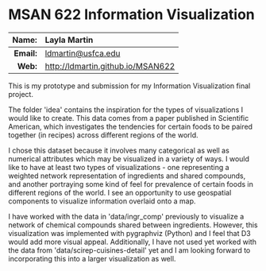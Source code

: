 
MSAN 622 Information Visualization
==================================

|  **Name:** | Layla Martin           |
|-----------:|:-----------------------|
| **Email:** | <ldmartin@usfca.edu> |
|   **Web:** | <http://ldmartin.github.io/MSAN622> |

This is my prototype and submission for my Information Visualization final project. 

The folder 'idea' contains the inspiration for the types of visualizations I would like to create. This data comes from a paper published in Scientific American, which investigates the tendencies for certain foods to be paired together (in recipes) across different regions of the world. 

I chose this dataset because it involves many categorical as well as numerical attributes which may be visualized in a variety of ways. I would like to have at least two types of visualizations - one representing a weighted network representation of ingredients and shared compounds, and another portraying some kind of feel for prevalence of certain foods in different regions of the world. I see an opportunity to use geospatial components to visualize information overlaid onto a map. 

I have worked with the data in 'data/ingr_comp' previously to visualize a network of chemical compounds shared between ingredients. However, this visualization was implemented with pygraphviz (Python) and I feel that D3 would add more visual appeal. Additionally, I have not used yet worked with the data from 'data/scirep-cuisines-detail' yet and I am looking forward to incorporating this into a larger visualization as well. 